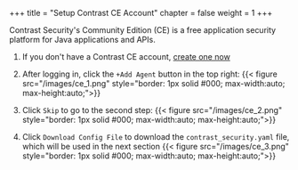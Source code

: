 +++
title = "Setup Contrast CE Account"
chapter = false
weight = 1
+++

Contrast Security's Community Edition (CE) is a free application security platform for Java applications and APIs.

1. If you don't have a Contrast CE account, [create one now](https://www.contrastsecurity.com/community-edition-lp-website)

2. After logging in, click the `+Add Agent` button in the top right:
{{< figure src="/images/ce_1.png" style="border: 1px solid #000; max-width:auto; max-height:auto;">}}

3. Click `Skip` to go to the second step:
{{< figure src="/images/ce_2.png" style="border: 1px solid #000; max-width:auto; max-height:auto;">}}

4. Click `Download Config File` to download the `contrast_security.yaml` file, which will be used in the next section
{{< figure src="/images/ce_3.png" style="border: 1px solid #000; max-width:auto; max-height:auto;">}}